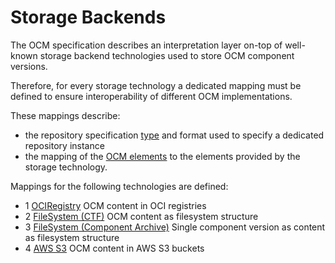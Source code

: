 # Storage Backends

The OCM specification describes an interpretation layer on-top of
well-known storage backend technologies used to store OCM component versions.

Therefore, for every storage technology a dedicated mapping 
must be defined to ensure interoperability of different
OCM implementations.

These mappings describe:
- the repository specification [type](../../01-model/01-model.md#repository-types)
  and format used to specify a dedicated repository instance
- the mapping of the [OCM elements](../../01-model/02-elements-toplevel.md) 
  to the elements provided by the storage technology.

Mappings for the following technologies are defined:

* 1 [OCIRegistry](oci.md) OCM content in OCI registries
* 2 [FileSystem (CTF)](ctf.md) OCM content as filesystem structure
* 3 [FileSystem (Component Archive)](component-archive.md) Single component version as content as filesystem structure
* 4 [AWS S3](s3.md) OCM content in AWS S3 buckets
